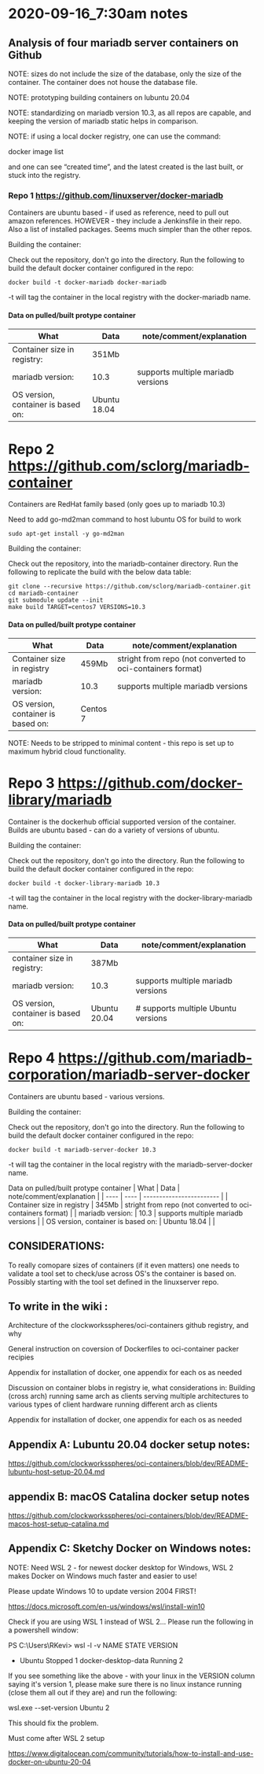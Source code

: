 # 2020-09-16_7:30am notes

## Analysis of four mariadb server containers on Github

  NOTE: sizes do not include the size of the database, only the size of the container.  The container does not house the database file.

  NOTE: prototyping building containers on lubuntu 20.04

  NOTE: standardizing on mariadb version 10.3, as all repos are capable, and keeping the version of mariadb static helps in comparison.

  NOTE: if using a local docker registry, one can use the command:

  docker image list

  and one can see “created time”, and the latest created is the last built, or stuck into the registry.

### Repo 1 https://github.com/linuxserver/docker-mariadb

Containers are ubuntu based - if used as reference, need to pull out amazon references.  HOWEVER - they include a Jenkinsfile in their repo.  Also a list of installed packages.  Seems much simpler than the other repos.

Building the container:

Check out the repository, don't go into the directory. Run the following to build the default docker container configured in the repo:

```
docker build -t docker-mariadb docker-mariadb
```

-t will tag the container in the local registry with the docker-mariadb name.

  #### Data on pulled/built protype container

  | What | Data | note/comment/explanation |
  | ---- | ---- | ------------------------ |
  | Container size in registry: | 351Mb | |
  | mariadb version: | 10.3  | supports multiple mariadb versions |
  | OS version, container is based on: | Ubuntu 18.04 | |


# Repo 2 https://github.com/sclorg/mariadb-container

Containers are RedHat family based (only goes up to mariadb 10.3)

Need to add go-md2man command to host lubuntu OS for build to work

```
sudo apt-get install -y go-md2man
```
Building the container:

Check out the repository, into the mariadb-container directory. Run the following to replicate the build with the below data table:

```
git clone --recursive https://github.com/sclorg/mariadb-container.git
cd mariadb-container
git submodule update --init
make build TARGET=centos7 VERSIONS=10.3
```

  #### Data on pulled/built protype container
  | What | Data | note/comment/explanation |
  | ---- | ---- | ------------------------ |
  | Container size in registry | 459Mb |  stright from repo (not converted to oci-containers format) |
  | mariadb version: | 10.3 | supports multiple mariadb versions |
  | OS version, container is based on: | Centos 7 | |

  NOTE: Needs to be stripped to minimal content - this repo is set up to maximum hybrid cloud functionality.

# Repo 3 https://github.com/docker-library/mariadb

Container is the dockerhub official supported version of the container.  Builds are ubuntu based - can do a variety of versions of ubuntu.

Building the container:

Check out the repository, don't go into the directory. Run the following to build the default docker container configured in the repo:

```
docker build -t docker-library-mariadb 10.3
```

-t will tag the container in the local registry with the docker-library-mariadb name.

  #### Data on pulled/built protype container
  | What | Data | note/comment/explanation |
  | ---- | ---- | ------------------------ |
  | container size in registry: | 387Mb | |
  | mariadb version:  | 10.3 |  supports multiple mariadb versions |
  | OS version, container is based on: | Ubuntu 20.04 | # supports multiple Ubuntu versions |

# Repo 4 https://github.com/mariadb-corporation/mariadb-server-docker

Containers are ubuntu based - various versions.

Building the container:

Check out the repository, don't go into the directory. Run the following to build the default docker container configured in the repo:

```
docker build -t mariadb-server-docker 10.3
```

-t will tag the container in the local registry with the mariadb-server-docker name.

  Data on pulled/built protype container
  | What | Data | note/comment/explanation |
  | ---- | ---- | ------------------------ |
  | Container size in registry | 345Mb |  stright from repo (not converted to oci-containers format) |
  | mariadb version: | 10.3 | supports multiple mariadb versions |
  | OS version, container is based on: | Ubuntu 18.04 | |

#####

## CONSIDERATIONS:

To really comopare sizes of containers (if it even matters) one needs to validate a tool set to check/use across OS's the container is based on.  Possibly starting with the tool set defined in the linuxserver repo.

## To write in the wiki :

Architecture of the clockworksspheres/oci-containers github registry, and why

General instruction on coversion of Dockerfiles to oci-container packer recipies

Appendix for installation of docker, one appendix for each os as needed

Discussion on container blobs in registry ie, what considerations in:
   Building  (cross arch)
   running same arch as clients
   serving multiple architectures to various types of client hardware
   running different arch as clients

Appendix for installation of docker, one appendix for each os as needed

## Appendix A: Lubuntu 20.04 docker setup notes:
https://github.com/clockworksspheres/oci-containers/blob/dev/README-lubuntu-host-setup-20.04.md

## appendix B:  macOS Catalina docker setup notes
https://github.com/clockworksspheres/oci-containers/blob/dev/README-macos-host-setup-catalina.md

## Appendix C: Sketchy Docker on Windows notes:

NOTE:  Need WSL 2 - for newest docker desktop for Windows, WSL 2 makes Docker on Windows much faster and easier to use!

Please update Windows 10 to update version 2004 FIRST!

https://docs.microsoft.com/en-us/windows/wsl/install-win10


Check if you are using WSL 1 instead of WSL 2...  Please run the following in a powershell window:

PS C:\Users\RKevi> wsl -l -v
  NAME                   STATE           VERSION
* Ubuntu                 Stopped         1
  docker-desktop-data    Running         2

If you see something like the above - with your linux in the VERSION column saying it's version 1, please make sure there is no linux instance running (close them all out if they are) and run the following:

wsl.exe --set-version Ubuntu 2

This should fix the problem.

Must come after WSL 2 setup

https://www.digitalocean.com/community/tutorials/how-to-install-and-use-docker-on-ubuntu-20-04



